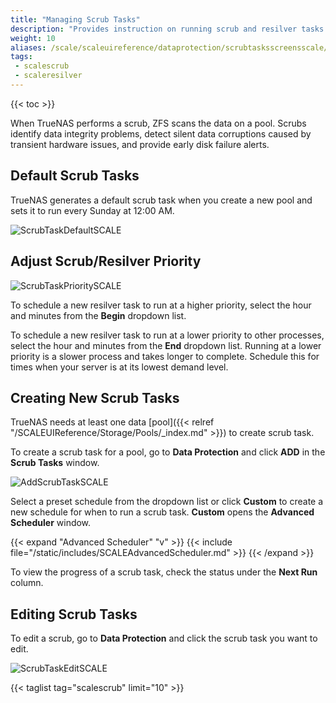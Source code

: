 ```yaml
---
title: "Managing Scrub Tasks"
description: "Provides instruction on running scrub and resilver tasks."
weight: 10
aliases: /scale/scaleuireference/dataprotection/scrubtasksscreensscale/
tags:
 - scalescrub
 - scaleresilver
---
```


{{< toc >}}

When TrueNAS performs a scrub, ZFS scans the data on a pool.
Scrubs identify data integrity problems, detect silent data corruptions caused by transient hardware issues, and provide early disk failure alerts.

## Default Scrub Tasks

TrueNAS generates a default scrub task when you create a new pool and sets it to run every Sunday at 12:00 AM.

![ScrubTaskDefaultSCALE](/images/SCALE/23.10/scrubtaskpriority.png "Default Scrub Task")

## Adjust Scrub/Resilver Priority

![ScrubTaskPrioritySCALE](/images/SCALE/23.10/resilverscrubedit.png "Default Scrub Task")

To schedule a new resilver task to run at a higher priority, select the hour and minutes from the **Begin** dropdown list.

To schedule a new resilver task to run at a lower priority to other processes, select the hour and minutes from the **End** dropdown list. Running at a lower priority is a slower process and takes longer to complete. Schedule this for times when your server is at its lowest demand level.

## Creating New Scrub Tasks

TrueNAS needs at least one data [pool]({{< relref "/SCALEUIReference/Storage/Pools/_index.md" >}}) to create scrub task.

To create a scrub task for a pool, go to **Data Protection** and click **ADD** in the **Scrub Tasks** window.

![AddScrubTaskSCALE](/images/SCALE/23.10/AddScrubTaskSCALE.png "Add New Scrub Task")

Select a preset schedule from the dropdown list or click **Custom** to create a new schedule for when to run a scrub task. **Custom** opens the **Advanced Scheduler** window.

{{< expand "Advanced Scheduler" "v" >}}
{{< include file="/static/includes/SCALEAdvancedScheduler.md" >}}
{{< /expand >}}

To view the progress of a scrub task, check the status under the **Next Run** column.

## Editing Scrub Tasks

To edit a scrub, go to **Data Protection** and click the scrub task you want to edit.

![ScrubTaskEditSCALE](/images/SCALE/23.10/ScrubTaskEditSCALE.png "Edit Scrub Task")

{{< taglist tag="scalescrub" limit="10" >}}
